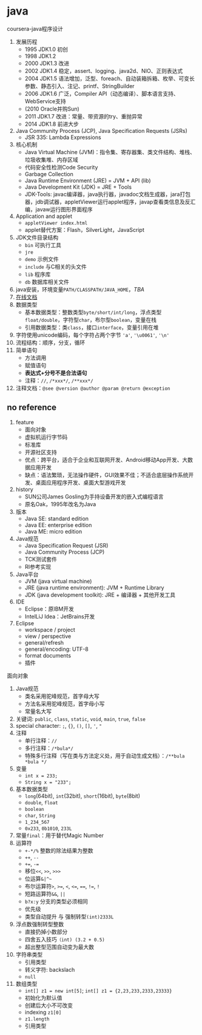 # java

coursera-java程序设计

1. 发展历程
   * 1995 JDK1.0 初创
   * 1998 JDK1.2
   * 2000 JDK1.3 改进
   * 2002 JDK1.4 稳定，assert、logging、java2d、NIO、正则表达式
   * 2004 JDK1.5 语法增加，泛型、foreach、自动装箱拆箱、枚举、可变长参数、静态引入、注记、printf、StringBuilder
   * 2006 JDK1.6 广泛，Compiler API（动态编译）、脚本语言支持、WebService支持
   * (2010 Oracle并购Sun)
   * 2011 JDK1.7 改进：常量、带资源的try、重抛异常
   * 2014 JDK1.8 前进大步
2. Java Community Process (JCP), Java Specification Requests (JSRs)
   * JSR 335: Lambda Expressions
3. 核心机制
   * Java Virtual Machine (JVM)：指令集、寄存器集、类文件结构、堆栈、垃圾收集堆、内存区域
   * 代码安全性检测Code Security
   * Garbage Collection
   * Java Runtime Environment (JRE) = JVM + API (lib)
   * Java Development Kit (JDK) = JRE + Tools
   * JDK-Tools: javac编译器，java执行器，javadoc文档生成器，jara打包器，jdb调试器，appletViewer运行applet程序，javap查看类信息及反汇编，javaw运行图形界面程序
4. Application and applet
   * `appletViewer index.html`
   * applet替代方案：Flash，SilverLight，JavaScript
5. JDK文件目录结构
   * `bin` 可执行工具
   * `jre`
   * `demo` 示例文件
   * `include` 与C相关的头文件
   * `lib` 程序库
   * `db` 数据库相关文件
6. java安装，环境变量`PATH/CLASSPATH/JAVA_HOME`，*TBA*
7. [在线文档](https://docs.oracle.com/javase/8/docs/api/index.html)
8. 数据类型
   * 基本数据类型：整数类型`byte/short/int/long`，浮点类型`float/double`，字符型`char`，布尔型`boolean`，变量在栈
   * 引用数据类型：类`class`，接口`interface`，变量引用在堆
9. 字符使用unicode编码，每个字符占两个字节 `'a'`, `'\u0061'`, `'\n'`
10. 流程结构：顺序，分支，循环
11. 简单语句
    * 方法调用
    * 赋值语句
    * **表达式+分号不是合法语句**
    * 注释：`//`, `/*xxx*/`, `/**xxx*/`
12. 注释文档：`@see @version @author @param @return @exception`

## no reference

1. feature
   * 面向对象
   * 虚拟机运行字节码
   * 标准库
   * 开源社区支持
   * 优点：跨平台，适合于企业和互联网开发、Android移动App开发、大数据应用开发
   * 缺点：语法繁琐，无法操作硬件，GUI效果不佳；不适合底层操作系统开发、桌面应用程序开发、桌面大型游戏开发
2. history
   * SUN公司James Gosling为手持设备开发的嵌入式编程语言
   * 原名Oak，1995年改名为Java
3. 版本
   * Java SE: standard edition
   * Java EE: enterprise edition
   * Java ME: micro edition
4. Java规范
   * Java Specification Request (JSR)
   * Java Community Process (JCP)
   * TCK测试套件
   * RI参考实现
5. Java平台
   * JVM (java virtual machine)
   * JRE (java runtime environment): JVM + Runtime Library
   * JDK (java development toolkit): JRE + 编译器 + 其他开发工具
6. IDE
   * Eclipse：原IBM开发
   * IntelLiJ Idea：JetBrains开发
7. Eclipse
   * workspace / project
   * view / perspective
   * general/refresh
   * general/encoding: UTF-8
   * format documents
   * 插件

面向对象

1. Java规范
   * 类名采用驼峰规范，首字母大写
   * 方法名采用驼峰规范，首字母小写
   * 常量名大写
2. 关键词: `public`, `class`, `static`, `void`, `main`, `true`, `false`
3. special character: `;`, `{}`, `()`, `[]`, `'`, `"`
4. 注释
   * 单行注释：`//`
   * 多行注释：`/*bula*/`
   * 特殊多行注释（写在类与方法定义处，用于自动生成文档）：`/**bula *bula */`
5. 变量
   * `int x = 233;`
   * `String x = "233";`
6. 基本数据类型
   * `long`(64bit), `int`(32bit), `short`(16bit), `byte`(8bit)
   * `double`, `float`
   * `boolean`
   * `char`, `String`
   * `1_234_567`
   * `0x233`, `0b1010`, `233L`
7. 常量`final`：用于替代Magic Number
8. 运算符
   * `+-*/%` 整数的除法结果为整数
   * `++`, `--`
   * `+=`, `-=`
   * 移位`<<`, `>>`, `>>>`
   * 位运算`&|^~`
   * 布尔运算符`>`, `>=`, `<`, `<=`, `==`, `!=`, `!`
   * 短路运算符`&&`, `||`
   * `b?x:y` 分支的类型必须相同
   * 优先级
   * 类型自动提升 与 强制转型`(int)2333L`
9. 浮点数强制转型整数
   * 直接扔掉小数部分
   * 四舍五入技巧`（int) (3.2 + 0.5)`
   * 超出整型范围自动变为最大数
10. 字符串类型
    * 引用类型
    * 转义字符: backslach
    * `null`
11. 数组类型
    * `int[] z1 = new int[5]`; `int[] z1 = {2,23,233,2333,23333}`
    * 初始化为默认值
    * 创建后大小不可改变
    * indexing `z1[0]`
    * `z1.length`
    * 引用类型
